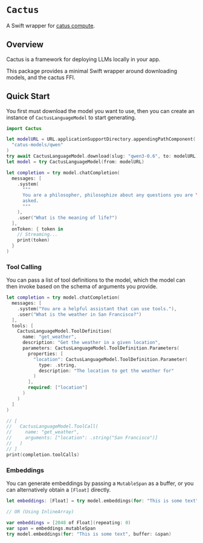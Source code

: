 # ``Cactus``

A Swift wrapper for [catus compute](https://github.com/catus-compute/catus).

## Overview

Cactus is a framework for deploying LLMs locally in your app.

This package provides a minimal Swift wrapper around downloading models, and the cactus FFI.

## Quick Start

You first must download the model you want to use, then you can create an instance of ``CactusLanguageModel`` to start generating.
```swift
import Cactus

let modelURL = URL.applicationSupportDirectory.appendingPathComponent(
  "catus-models/qwen"
)
try await CactusLanguageModel.download(slug: "qwen3-0.6", to: modelURL)
let model = try CactusLanguageModel(from: modelURL)

let completion = try model.chatCompletion(
  messages: [
    .system(
      """
      You are a philosopher, philosophize about any questions you are \
      asked.
      """
    ),
    .user("What is the meaning of life?")
  ],
  onToken: { token in
    // Streaming...
    print(token)
  }
)
```

### Tool Calling

You can pass a list of tool definitions to the model, which the model can then invoke based on the schema of arguments you provide.

```swift
let completion = try model.chatCompletion(
  messages: [
    .system("You are a helpful assistant that can use tools."),
    .user("What is the weather in San Francisco?")
  ],
  tools: [
    CactusLanguageModel.ToolDefinition(
      name: "get_weather",
      description: "Get the weather in a given location",
      parameters: CactusLanguageModel.ToolDefinition.Parameters(
        properties: [
          "location": CactusLanguageModel.ToolDefinition.Parameter(
            type: .string,
            description: "The location to get the weather for"
          )
        ],
        required: ["location"]
      )
    )
  ]
)

// [
//   CactusLanguageModel.ToolCall(
//     name: "get_weather",
//     arguments: ["location": .string("San Francisco")]
//   )
// ]
print(completion.toolCalls)
```

### Embeddings

You can generate embeddings by passing a `MutableSpan` as a buffer, or you can alternatively obtain a `[Float]` directly.

```swift
let embeddings: [Float] = try model.embeddings(for: "This is some text")

// OR (Using InlineArray)

var embeddings = [2048 of Float](repeating: 0)
var span = embeddings.mutableSpan
try model.embeddings(for: "This is some text", buffer: &span)
```

